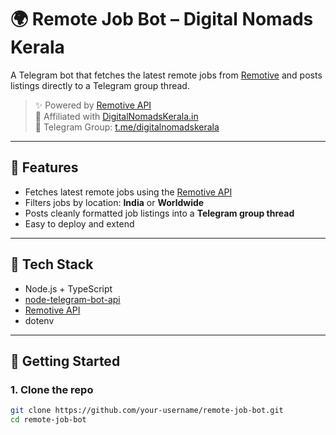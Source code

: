 # 🌍 Remote Job Bot – Digital Nomads Kerala

A Telegram bot that fetches the latest remote jobs from [Remotive](https://remotive.io) and posts listings directly to a Telegram group thread.

> ✨ Powered by [Remotive API](https://remotive.io/api-documentation)  
> 🤝 Affiliated with [DigitalNomadsKerala.in](https://digitalnomadskerala.in)  
> 📣 Telegram Group: [t.me/digitalnomadskerala](https://t.me/digitalnomadskerala)

---

## 📌 Features

- Fetches latest remote jobs using the [Remotive API](https://remotive.io/api-documentation)
- Filters jobs by location: **India** or **Worldwide**
- Posts cleanly formatted job listings into a **Telegram group thread**
- Easy to deploy and extend

---

## 🧱 Tech Stack

- Node.js + TypeScript
- [node-telegram-bot-api](https://github.com/yagop/node-telegram-bot-api)
- [Remotive API](https://remotive.io/api-documentation)
- dotenv

---

## 🚀 Getting Started

### 1. Clone the repo

```bash
git clone https://github.com/your-username/remote-job-bot.git
cd remote-job-bot
